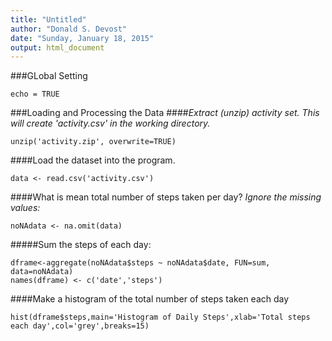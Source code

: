```yaml
---
title: "Untitled"
author: "Donald S. Devost"
date: "Sunday, January 18, 2015"
output: html_document
---
```


###GLobal Setting
```{r}
echo = TRUE
```

###Loading and Processing the Data
####*Extract (unzip) activity set. This will create 'activity.csv' in the working directory.*

```{r}
unzip('activity.zip', overwrite=TRUE)
```

####Load the dataset into the program.

```{r}
data <- read.csv('activity.csv')
```

####What is mean total number of steps taken per day?
*Ignore the missing values:*

```{r}
noNAdata <- na.omit(data)
```

#####Sum the steps of each day:

```{r}
dframe<-aggregate(noNAdata$steps ~ noNAdata$date, FUN=sum, data=noNAdata)
names(dframe) <- c('date','steps')
```

####Make a histogram of the total number of steps taken each day

```{r}
hist(dframe$steps,main='Histogram of Daily Steps',xlab='Total steps each day',col='grey',breaks=15)
```